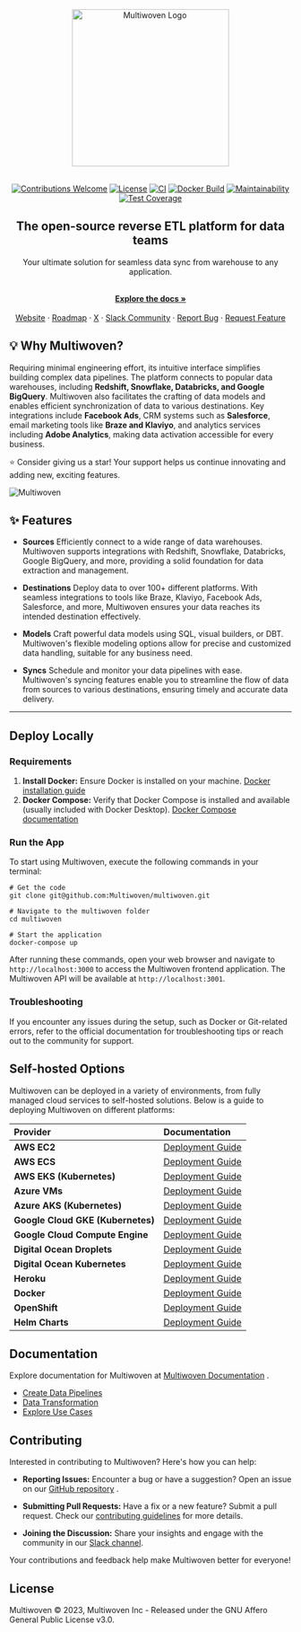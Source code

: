 <div align="center">
  <a href="https://multiwoven.com?utm_source=github" target="_blank">
    <img alt="Multiwoven Logo" src="https://framerusercontent.com/images/QI2W5kDjl2HGKnAISsV9WVxcR0I.png?scale-down-to=512" width="280"/>
  </a>
</div>

<br/>

<p align="center">
   <a href="https://github.com/Multiwoven/multiwoven"><img src="https://img.shields.io/badge/Contributions-welcome-brightgreen.svg" alt="Contributions Welcome"></a>
   <a href="https://github.com/Multiwoven/multiwoven/blob/main/LICENSE"><img src="https://img.shields.io/badge/license-AGPLv3-purple" alt="License"></a>
   <a href="https://github.com/Multiwoven/multiwoven-server/actions/workflows/ci.yml"><img src="https://github.com/Multiwoven/multiwoven-server/actions/workflows/ci.yml/badge.svg" alt="CI"></a>
   <a href="https://github.com/Multiwoven/multiwoven-server/actions/workflows/docker-build.yml"><img src="https://github.com/Multiwoven/multiwoven-server/actions/workflows/docker-build.yml/badge.svg" alt="Docker Build"></a>
   <a href="https://codeclimate.com/repos/657bb07835753500df74ff6a/maintainability"><img src="https://api.codeclimate.com/v1/badges/5f5a5f94f8c86a1fb02b/maintainability" alt="Maintainability"></a>
   <a href="https://codeclimate.com/repos/657bb07835753500df74ff6a/test_coverage"><img src="https://api.codeclimate.com/v1/badges/5f5a5f94f8c86a1fb02b/test_coverage" alt="Test Coverage"></a>
</p>

<h2 align="center">The open-source reverse ETL platform for data teams</h2>

<div align="center">Your ultimate solution for seamless data sync from warehouse to any application.</div>

<p align="center">
    <br />
    <a href="https://docs.multiwoven.com" rel=""><strong>Explore the docs »</strong></a>
    <br />

  <br/>
    <a href="https://multiwoven.com">Website</a>
    ·
    <a href="https://roadmap.multiwoven.com">Roadmap</a>
    ·
    <a href="https://twitter.com/multiwoven">X</a>
    ·
    <a href="https://multiwoven.com">Slack Community</a>
    ·
    <a href="https://github.com/Multiwoven/multiwoven/issues/new">Report Bug</a>
    ·
    <a href="https://github.com/Multiwoven/multiwoven/issues/new">Request Feature</a>
  </p>

## 💡 Why Multiwoven?
<p>
Requiring minimal engineering effort, its intuitive interface simplifies building complex data pipelines. The platform connects to popular data warehouses, including <b>Redshift, Snowflake, Databricks, and Google BigQuery</b>. Multiwoven also facilitates the crafting of data models and enables efficient synchronization of data to various destinations. Key integrations include <b>Facebook Ads</b>, CRM systems such as <b>Salesforce</b>, email marketing tools like <b>Braze and Klaviyo</b>, and analytics services including <b>Adobe Analytics</b>, making data activation accessible for every business.
</p>

<p>⭐ Consider giving us a star! Your support helps us continue innovating and adding new, exciting features.</p>

<img alt="Multiwoven" src="https://github.com/Multiwoven/multiwoven/assets/1298480/8ed5e37e-cba4-4b74-9f70-9c2bbbc11524">

## ✨ Features
- **Sources**
Efficiently connect to a wide range of data warehouses. Multiwoven supports integrations with Redshift, Snowflake, Databricks, Google BigQuery, and more, providing a solid foundation for data extraction and management.

- **Destinations**
Deploy data to over 100+ different platforms. With seamless integrations to tools like Braze, Klaviyo, Facebook Ads, Salesforce, and more, Multiwoven ensures your data reaches its intended destination effectively.

- **Models**
Craft powerful data models using SQL, visual builders, or DBT. Multiwoven's flexible modeling options allow for precise and customized data handling, suitable for any business need.

- **Syncs**
Schedule and monitor your data pipelines with ease. Multiwoven's syncing features enable you to streamline the flow of data from sources to various destinations, ensuring timely and accurate data delivery.

<hr>

## Deploy Locally

### Requirements 
1. **Install Docker:**  Ensure Docker is installed on your machine. [Docker installation guide](https://docs.docker.com/get-docker/) 
2. **Docker Compose:**  Verify that Docker Compose is installed and available (usually included with Docker Desktop). [Docker Compose documentation](https://docs.docker.com/compose/)

### Run the App

To start using Multiwoven, execute the following commands in your terminal:

```
# Get the code
git clone git@github.com:Multiwoven/multiwoven.git

# Navigate to the multiwoven folder
cd multiwoven

# Start the application
docker-compose up
```

After running these commands, open your web browser and navigate to `http://localhost:3000` to access the Multiwoven frontend application. The Multiwoven API will be available at `http://localhost:3001`.

### Troubleshooting

If you encounter any issues during the setup, such as Docker or Git-related errors, refer to the official documentation for troubleshooting tips or reach out to the community for support.

## Self-hosted Options

Multiwoven can be deployed in a variety of environments, from fully managed cloud services to self-hosted solutions. Below is a guide to deploying Multiwoven on different platforms:

| Provider | Documentation |
|:---------|:--------------|
| **AWS EC2** | [Deployment Guide](#) |
| **AWS ECS** | [Deployment Guide](#) |
| **AWS EKS (Kubernetes)** | [Deployment Guide](#) |
| **Azure VMs** | [Deployment Guide](#) |
| **Azure AKS (Kubernetes)** | [Deployment Guide](#) |
| **Google Cloud GKE (Kubernetes)** | [Deployment Guide](#) |
| **Google Cloud Compute Engine** | [Deployment Guide](#) |
| **Digital Ocean Droplets** | [Deployment Guide](#) |
| **Digital Ocean Kubernetes** | [Deployment Guide](#) |
| **Heroku** | [Deployment Guide](#) |
| **Docker** | [Deployment Guide](#) |
| **OpenShift** | [Deployment Guide](#) |
| **Helm Charts** | [Deployment Guide](#) |

## Documentation

Explore documentation for Multiwoven at [Multiwoven Documentation](https://docs.multiwoven.com/) . 
- [Create Data Pipelines](https://docs.multiwoven.com/)
- [Data Transformation](https://docs.multiwoven.com/)
- [Explore Use Cases](https://docs.multiwoven.com/)


## Contributing

Interested in contributing to Multiwoven? Here's how you can help: 

- **Reporting Issues:**  Encounter a bug or have a suggestion? Open an issue on our [GitHub repository](https://github.com/Multiwoven/multiwoven/issues) . 

- **Submitting Pull Requests:**  Have a fix or a new feature? Submit a pull request. Check our [contributing guidelines](https://docs.multiwoven.com/docs/contributing)  for more details. 

- **Joining the Discussion:**  Share your insights and engage with the community in our [Slack channel](#).

Your contributions and feedback help make Multiwoven better for everyone!

## License
Multiwoven © 2023, Multiwoven Inc - Released under the GNU Affero General Public License v3.0.
